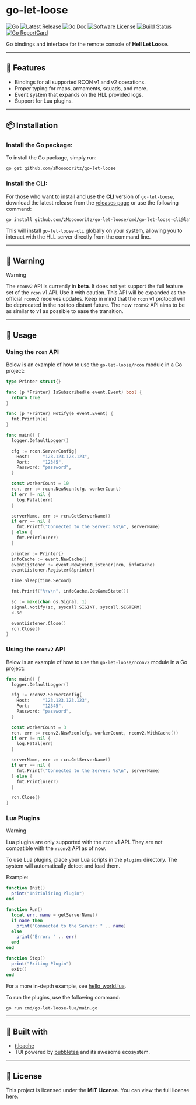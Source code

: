 go-let-loose
======

[![Go](https://img.shields.io/badge/Go-blue.svg?style=for-the-badge&logo=go)](https://go.dev/)
[![Latest Release](https://img.shields.io/github/release/zMoooooritz/go-let-loose.svg?style=for-the-badge)](https://github.com/zMoooooritz/go-let-loose/releases)
[![Go Doc](https://img.shields.io/badge/godoc-reference-blue.svg?style=for-the-badge)](https://pkg.go.dev/github.com/zMoooooritz/go-let-loose)
[![Software License](https://img.shields.io/badge/license-MIT-blue.svg?style=for-the-badge)](/LICENSE)
[![Build Status](https://img.shields.io/github/actions/workflow/status/zMoooooritz/go-let-loose/build.yml?branch=master&style=for-the-badge)](https://github.com/zMoooooritz/go-let-loose/actions)
[![Go ReportCard](https://goreportcard.com/badge/github.com/zMoooooritz/go-let-loose?style=for-the-badge)](https://goreportcard.com/report/zMoooooritz/go-let-loose)

Go bindings and interface for the remote console of **Hell Let Loose**.

---

## 🚀 Features

- Bindings for all supported RCON v1 and v2 operations.
- Proper typing for maps, armaments, squads, and more.
- Event system that expands on the HLL provided logs.
- Support for Lua plugins.

---

## 📦 Installation

### Install the Go package:

To install the Go package, simply run:

```bash
go get github.com/zMoooooritz/go-let-loose
```

### Install the CLI:

For those who want to install and use the **CLI** version of `go-let-loose`, download the latest release from the [releases page](https://github.com/zMoooooritz/go-let-loose/releases) or use the following command:

```bash
go install github.com/zMoooooritz/go-let-loose/cmd/go-let-loose-cli@latest
```

This will install `go-let-loose-cli` globally on your system, allowing you to interact with the HLL server directly from the command line.

---

## 🚨 Warning

> [!WARNING]
> The `rconv2` API is currently in **beta**. It does not yet support the full feature set of the `rcon` v1 API. Use it with caution.
> This API will be expanded as the official `rconv2` receives updates.
> Keep in mind that the `rcon` v1 protocol will be deprecated in the not too distant future. The new `rconv2` API aims to be as similar to v1 as possible to ease the transition.

---

## 📖 Usage

### Using the `rcon` API

Below is an example of how to use the `go-let-loose/rcon` module in a Go project:

```go
type Printer struct{}

func (p *Printer) IsSubscribed(e event.Event) bool {
  return true
}

func (p *Printer) Notify(e event.Event) {
  fmt.Println(e)
}

func main() {
  logger.DefaultLogger()

  cfg := rcon.ServerConfig{
    Host:     "123.123.123.123",
    Port:     "12345",
    Password: "password",
  }

  const workerCount = 10
  rcn, err := rcon.NewRcon(cfg, workerCount)
  if err != nil {
    log.Fatal(err)
  }

  serverName, err := rcn.GetServerName()
  if err == nil {
    fmt.Printf("Connected to the Server: %s\n", serverName)
  } else {
    fmt.Println(err)
  }

  printer := Printer{}
  infoCache := event.NewCache()
  eventListener := event.NewEventListener(rcn, infoCache)
  eventListener.Register(&printer)

  time.Sleep(time.Second)

  fmt.Printf("%+v\n", infoCache.GetGameState())

  sc := make(chan os.Signal, 1)
  signal.Notify(sc, syscall.SIGINT, syscall.SIGTERM)
  <-sc

  eventListener.Close()
  rcn.Close()
}
```

### Using the `rconv2` API

Below is an example of how to use the `go-let-loose/rconv2` module in a Go project:

```go
func main() {
  logger.DefaultLogger()

  cfg := rconv2.ServerConfig{
    Host:     "123.123.123.123",
    Port:     "12345",
    Password: "password",
  }

  const workerCount = 3
  rcn, err := rconv2.NewRcon(cfg, workerCount, rconv2.WithCache())
  if err != nil {
    log.Fatal(err)
  }

  serverName, err := rcn.GetServerName()
  if err == nil {
    fmt.Printf("Connected to the Server: %s\n", serverName)
  } else {
    fmt.Println(err)
  }

  rcn.Close()
}
```

### Lua Plugins

> [!WARNING]
> Lua plugins are only supported with the `rcon` v1 API. They are not compatible with the `rconv2` API as of now.

To use Lua plugins, place your Lua scripts in the `plugins` directory. The system will automatically detect and load them.

Example:

```lua
function Init()
  print("Initializing Plugin")
end

function Run()
  local err, name = getServerName()
  if name then
    print("Connected to the Server: " .. name)
  else
    print("Error: " .. err)
  end
end

function Stop()
  print("Exiting Plugin")
  exit()
end
```

For a more in-depth example, see [hello_world.lua](https://github.com/zMoooooritz/go-let-loose/blob/master/plugins/hello_world.lua).

To run the plugins, use the following command:

```bash
go run cmd/go-let-loose-lua/main.go
```

---

## 🔧 Built with

- [ttlcache](https://github.com/jellydator/ttlcache)
- TUI powered by [bubbletea](https://github.com/charmbracelet/bubbletea) and its awesome ecosystem.

---

## 📄 License

This project is licensed under the **MIT License**. You can view the full license [here](https://github.com/zMoooooritz/go-let-loose/blob/master/LICENSE).

